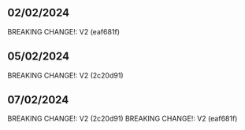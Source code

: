 ## 02/02/2024
 BREAKING CHANGE!: V2 (eaf681f)

## 05/02/2024
BREAKING CHANGE!: V2 (2c20d91)

## 07/02/2024
BREAKING CHANGE!: V2 (2c20d91)
BREAKING CHANGE!: V2 (eaf681f)
